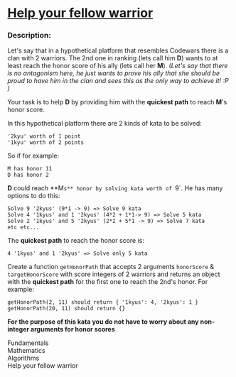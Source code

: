 <div class="w-full panel bg-ui-section"><h1><a href="https://www.codewars.com/kata/5660aa6fa60f03856c000045" target="_blank">Help your fellow warrior</a></h1><h3 class="wf-title-alt">Description:</h3><div class="markdown prose max-w-5xl mx-auto" id="description"><p>Let's say that in a hypothetical platform that resembles Codewars there is a clan with 2 warriors. The 2nd one in ranking (lets call him <strong>D</strong>) wants to at least reach the honor score of his ally (lets call her <strong>M</strong>). 
<em>(Let's say that there is no antagonism here, he just wants to prove his ally that she should be proud to have him in the clan and sees this as the only way to achieve it! :P )</em></p>
<p>Your task is to help <strong>D</strong> by providing him with the <strong>quickest path</strong> to reach <strong>M</strong>'s honor score.</p>
<p>In this hypothetical platform there are 2 kinds of kata to be solved:</p>
<pre><code>'2kyu' worth of 1 point 
'1kyu' worth of 2 points 
</code></pre>
<p>So if for example:</p>
<pre><code>M has honor 11
D has honor 2
</code></pre>
<p><strong>D</strong> could reach **M<code>s** honor by solving kata worth of </code>9`. He has many options to do this:</p>
<pre><code>Solve 9 '2kyus' (9*1 -&gt; 9) =&gt; Solve 9 kata
Solve 4 '1kyus' and 1 '2kyus' (4*2 + 1*1-&gt; 9) =&gt; Solve 5 kata
Solve 2 '1kyus' and 5 '2kyus' (2*2 + 5*1 -&gt; 9) =&gt; Solve 7 kata
etc etc...
</code></pre>
<p>The <strong>quickest path</strong> to reach the honor score is: </p>
<pre><code>4 '1kyus' and 1 '2kyus' =&gt; Solve only 5 kata
</code></pre>
<p>Create a function <code>getHonorPath</code> that accepts 2 arguments <code>honorScore</code> &amp; <code>targetHonorScore</code> with score integers of 2 warriors and returns an object with the <strong>quickest path</strong> for the first one to reach the 2nd's honor. For example:</p>
<pre><code>getHonorPath(2, 11) should return { '1kyus': 4, '2kyus': 1 }
getHonorPath(20, 11) should return {}
</code></pre>
<p><strong>For the purpose of this kata you do not have to worry about any non-integer arguments for honor scores</strong></p>
</div><div class="pt-4 max-w-5xl mx-auto"><div class="mt-4"><span><i class="icon-moon-tag "></i></span><div class="keyword-tag">Fundamentals</div><div class="keyword-tag">Mathematics</div><div class="keyword-tag">Algorithms</div></div></div></div>Help your fellow warrior
